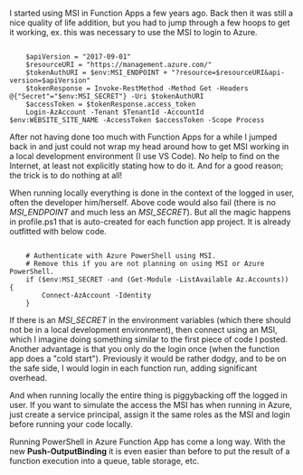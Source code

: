 ﻿I started using MSI in Function Apps a few years ago. Back then it was
still a nice quality of life addition, but you had to jump through a few
hoops to get it working, ex. this was necessary to use the MSI to login
to Azure.


```

    $apiVersion = "2017-09-01"
    $resourceURI = "https://management.azure.com/"
    $tokenAuthURI = $env:MSI_ENDPOINT + "?resource=$resourceURI&api-version=$apiVersion"
    $tokenResponse = Invoke-RestMethod -Method Get -Headers @{"Secret"="$env:MSI_SECRET"} -Uri $tokenAuthURI
    $accessToken = $tokenResponse.access_token
    Login-AzAccount -Tenant $TenantId -AccountId $env:WEBSITE_SITE_NAME -AccessToken $accessToken -Scope Process

```


After not having done too much with Function Apps for a while I jumped
back in and just could not wrap my head around how to get MSI working in
a local development environment (I use VS Code). No help to find on the
Internet, at least not explicitly stating how to do it. And for a good
reason; the trick is to do nothing at all!

When running locally everything is done in the context of the logged in
user, often the developer him/herself.
Above code would also fail (there is no *MSI\_ENDPOINT* and much less an
*MSI\_SECRET*). But all the magic happens in profile.ps1 that is
auto-created for each function app project. It is already outfitted with
below code.



```

    # Authenticate with Azure PowerShell using MSI.
    # Remove this if you are not planning on using MSI or Azure PowerShell.
    if ($env:MSI_SECRET -and (Get-Module -ListAvailable Az.Accounts)) {
        Connect-AzAccount -Identity
    }

```



If there is an *MSI\_SECRET* in the environment variables (which there
should not be in a local development environment), then connect using an
MSI, which I imagine doing something similar to the first piece of code
I posted.
Another advantage is that you only do the login once (when the function
app does a \"cold start\"). Previously it would be rather dodgy, and to
be on the safe side, I would login in each function run, adding
significant overhead.

And when running locally the entire thing is piggybacking off the logged
in user. If you want to simulate the access the MSI has when running in
Azure, just create a service principal, assign it the same roles as the
MSI and login before running your code locally.

Running PowerShell in Azure Function App has come a long way. With the
new **Push-OutputBinding** it is even easier than before to put the
result of a function execution into a queue, table storage, etc.

```

```
